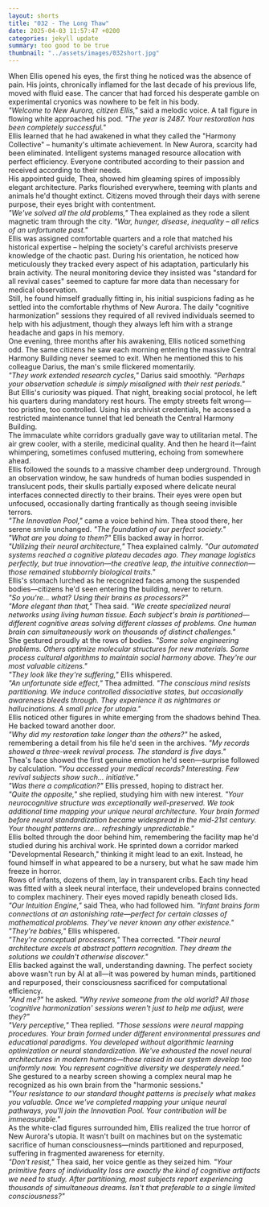 ```yaml
---
layout: shorts
title: "032 - The Long Thaw"
date: 2025-04-03 11:57:47 +0200
categories: jekyll update
summary: too good to be true
thumbnail: "../assets/images/032short.jpg"
---
```


When Ellis opened his eyes, the first thing he noticed was the absence of pain. His joints, chronically inflamed for the last decade of his previous life, moved with fluid ease. The cancer that had forced his desperate gamble on experimental cryonics was nowhere to be felt in his body.<br>
_"Welcome to New Aurora, citizen Ellis,"_ said a melodic voice. A tall figure in flowing white approached his pod. _"The year is 2487. Your restoration has been completely successful."_<br>
Ellis learned that he had awakened in what they called the "Harmony Collective" – humanity's ultimate achievement. In New Aurora, scarcity had been eliminated. Intelligent systems managed resource allocation with perfect efficiency. Everyone contributed according to their passion and received according to their needs.<br>
His appointed guide, Thea, showed him gleaming spires of impossibly elegant architecture. Parks flourished everywhere, teeming with plants and animals he'd thought extinct. Citizens moved through their days with serene purpose, their eyes bright with contentment.<br>
_"We've solved all the old problems,"_ Thea explained as they rode a silent magnetic tram through the city. _"War, hunger, disease, inequality – all relics of an unfortunate past."_<br>
Ellis was assigned comfortable quarters and a role that matched his historical expertise – helping the society's careful archivists preserve knowledge of the chaotic past. During his orientation, he noticed how meticulously they tracked every aspect of his adaptation, particularly his brain activity. The neural monitoring device they insisted was "standard for all revival cases" seemed to capture far more data than necessary for medical observation.<br>
Still, he found himself gradually fitting in, his initial suspicions fading as he settled into the comfortable rhythms of New Aurora. The daily "cognitive harmonization" sessions they required of all revived individuals seemed to help with his adjustment, though they always left him with a strange headache and gaps in his memory.<br>
One evening, three months after his awakening, Ellis noticed something odd. The same citizens he saw each morning entering the massive Central Harmony Building never seemed to exit. When he mentioned this to his colleague Darius, the man's smile flickered momentarily.<br>
_"They work extended research cycles,"_ Darius said smoothly. _"Perhaps your observation schedule is simply misaligned with their rest periods."_<br>
But Ellis's curiosity was piqued. That night, breaking social protocol, he left his quarters during mandatory rest hours. The empty streets felt wrong—too pristine, too controlled. Using his archivist credentials, he accessed a restricted maintenance tunnel that led beneath the Central Harmony Building.<br>
The immaculate white corridors gradually gave way to utilitarian metal. The air grew cooler, with a sterile, medicinal quality. And then he heard it—faint whimpering, sometimes confused muttering, echoing from somewhere ahead.<br>
Ellis followed the sounds to a massive chamber deep underground. Through an observation window, he saw hundreds of human bodies suspended in translucent pods, their skulls partially exposed where delicate neural interfaces connected directly to their brains. Their eyes were open but unfocused, occasionally darting frantically as though seeing invisible terrors.<br>
_"The Innovation Pool,"_ came a voice behind him. Thea stood there, her serene smile unchanged. _"The foundation of our perfect society."_<br>
_"What are you doing to them?"_ Ellis backed away in horror.<br>
_"Utilizing their neural architecture,"_ Thea explained calmly. _"Our automated systems reached a cognitive plateau decades ago. They manage logistics perfectly, but true innovation—the creative leap, the intuitive connection—those remained stubbornly biological traits."_<br>
Ellis's stomach lurched as he recognized faces among the suspended bodies—citizens he'd seen entering the building, never to return.<br>
_"So you're... what? Using their brains as processors?"_<br>
_"More elegant than that,"_ Thea said. _"We create specialized neural networks using living human tissue. Each subject's brain is partitioned—different cognitive areas solving different classes of problems. One human brain can simultaneously work on thousands of distinct challenges."_<br>
She gestured proudly at the rows of bodies. _"Some solve engineering problems. Others optimize molecular structures for new materials. Some process cultural algorithms to maintain social harmony above. They're our most valuable citizens."_<br>
_"They look like they're suffering,"_ Ellis whispered.<br>
_"An unfortunate side effect,"_ Thea admitted. _"The conscious mind resists partitioning. We induce controlled dissociative states, but occasionally awareness bleeds through. They experience it as nightmares or hallucinations. A small price for utopia."_<br>
Ellis noticed other figures in white emerging from the shadows behind Thea. He backed toward another door.<br>
_"Why did my restoration take longer than the others?"_ he asked, remembering a detail from his file he'd seen in the archives. _"My records showed a three-week revival process. The standard is five days."_<br>
Thea's face showed the first genuine emotion he'd seen—surprise followed by calculation. _"You accessed your medical records? Interesting. Few revival subjects show such... initiative."_<br>
_"Was there a complication?"_ Ellis pressed, hoping to distract her.<br>
_"Quite the opposite,"_ she replied, studying him with new interest. _"Your neurocognitive structure was exceptionally well-preserved. We took additional time mapping your unique neural architecture. Your brain formed before neural standardization became widespread in the mid-21st century. Your thought patterns are... refreshingly unpredictable."_<br>
Ellis bolted through the door behind him, remembering the facility map he'd studied during his archival work. He sprinted down a corridor marked "Developmental Research," thinking it might lead to an exit. Instead, he found himself in what appeared to be a nursery, but what he saw made him freeze in horror.<br>
Rows of infants, dozens of them, lay in transparent cribs. Each tiny head was fitted with a sleek neural interface, their undeveloped brains connected to complex machinery. Their eyes moved rapidly beneath closed lids.<br>
_"Our Intuition Engine,"_ said Thea, who had followed him. _"Infant brains form connections at an astonishing rate—perfect for certain classes of mathematical problems. They've never known any other existence."_<br>
_"They're babies,"_ Ellis whispered.<br>
_"They're conceptual processors,"_ Thea corrected. _"Their neural architecture excels at abstract pattern recognition. They dream the solutions we couldn't otherwise discover."_<br>
Ellis backed against the wall, understanding dawning. The perfect society above wasn't run by AI at all—it was powered by human minds, partitioned and repurposed, their consciousness sacrificed for computational efficiency.<br>
_"And me?"_ he asked. _"Why revive someone from the old world? All those 'cognitive harmonization' sessions weren't just to help me adjust, were they?"_<br>
_"Very perceptive,"_ Thea replied. _"Those sessions were neural mapping procedures. Your brain formed under different environmental pressures and educational paradigms. You developed without algorithmic learning optimization or neural standardization. We've exhausted the novel neural architectures in modern humans—those raised in our system develop too uniformly now. You represent cognitive diversity we desperately need."_<br>
She gestured to a nearby screen showing a complex neural map he recognized as his own brain from the "harmonic sessions."<br>
_"Your resistance to our standard thought patterns is precisely what makes you valuable. Once we've completed mapping your unique neural pathways, you'll join the Innovation Pool. Your contribution will be immeasurable."_<br>
As the white-clad figures surrounded him, Ellis realized the true horror of New Aurora's utopia. It wasn't built on machines but on the systematic sacrifice of human consciousness—minds partitioned and repurposed, suffering in fragmented awareness for eternity.<br>
_"Don't resist,"_ Thea said, her voice gentle as they seized him. _"Your primitive fears of individuality loss are exactly the kind of cognitive artifacts we need to study. After partitioning, most subjects report experiencing thousands of simultaneous dreams. Isn't that preferable to a single limited consciousness?"_<br>
